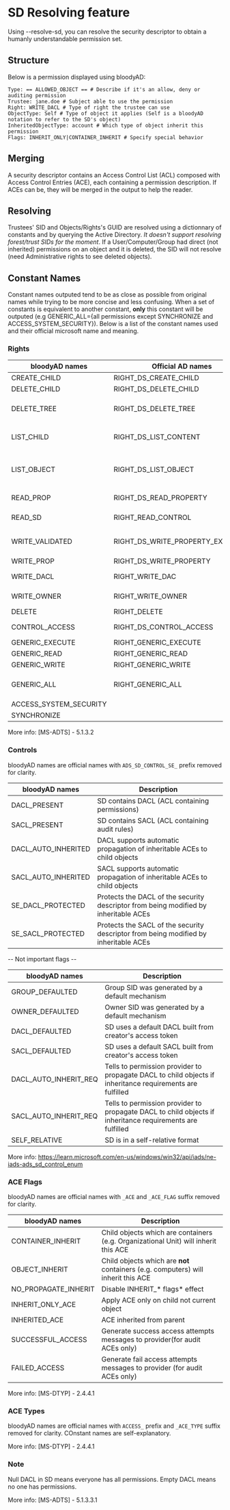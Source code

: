 # SD Resolving feature
Using --resolve-sd, you can resolve the security descriptor to obtain a humanly understandable permission set.

## Structure
Below is a permission displayed using bloodyAD:
```
Type: == ALLOWED_OBJECT == # Describe if it's an allow, deny or auditing permission
Trustee: jane.doe # Subject able to use the permission
Right: WRITE_DACL # Type of right the trustee can use
ObjectType: Self # Type of object it applies (Self is a bloodyAD notation to refer to the SD's object)
InheritedObjectType: account # Which type of object inherit this permission
Flags: INHERIT_ONLY|CONTAINER_INHERIT # Specify special behavior
```

## Merging
A security descriptor contains an Access Control List (ACL) composed with Access Control Entries (ACE), each containing a permission description. If ACEs can be, they will be merged in the output to help the reader.

## Resolving
Trustees' SID and Objects/Rights's GUID are resolved using a dictionnary of constants and by querying the Active Directory. *It doesn't support resolving forest/trust SIDs for the moment*. If a User/Computer/Group had direct (not inherited) permissions on an object and it is deleted, the SID will not resolve (need Administrative rights to see deleted objects).

## Constant Names
Constant names outputed tend to be as close as possible from original names while trying to be more concise and less confusing. When a set of constants is equivalent to another constant, **only** this constant will be outputed (e.g GENERIC_ALL={all permissions except SYNCHRONIZE and ACCESS_SYSTEM_SECURITY}). Below is a list of the constant names used and their official microsoft name and meaning.

### Rights

| bloodyAD names | Official AD names | Description |
| -------------- | ----------------- | ----------- |
| CREATE_CHILD | RIGHT_DS_CREATE_CHILD | Create child objects of the object |
| DELETE_CHILD | RIGHT_DS_DELETE_CHILD | Delete child objects of the object |
| DELETE_TREE | RIGHT_DS_DELETE_TREE | Delete object and its subtree using Delete-Tree operation (LDAP_SERVER_TREE_DELETE_OID) |
| LIST_CHILD | RIGHT_DS_LIST_CONTENT | If not set, user can't see child objects but can see grand child objects if set on a child object |
| LIST_OBJECT | RIGHT_DS_LIST_OBJECT | If both set on parent and object, makes object visible even if LIST_CHILD not set. Works only if dSHeuristics third bit sets to 1 |
| READ_PROP | RIGHT_DS_READ_PROPERTY | Read object properties (SD not included) |
| READ_SD | RIGHT_READ_CONTROL | Read Security Descriptor (SACL not included) |
| WRITE_VALIDATED | RIGHT_DS_WRITE_PROPERTY_EXTENDED | Write only validated attributes (see [MS-ADTS] - 5.1.3.2 for validated write list) |
| WRITE_PROP | RIGHT_DS_WRITE_PROPERTY | Write properties (SD not included) |
| WRITE_DACL | RIGHT_WRITE_DAC | Modify SD DACL a.k.a object permissions |
| WRITE_OWNER | RIGHT_WRITE_OWNER | Set self as owner (can't set others as owners) |
| DELETE | RIGHT_DELETE | Delete object |
| CONTROL_ACCESS | RIGHT_DS_CONTROL_ACCESS | Performing special right described in ACE object type |
| GENERIC_EXECUTE | RIGHT_GENERIC_EXECUTE | READ_SD|LIST_CHILD |
| GENERIC_READ | RIGHT_GENERIC_READ | READ_SD|READ_PROP|LIST_OBJECT|LIST_CHILD |
| GENERIC_WRITE | RIGHT_GENERIC_WRITE | READ_SD|WRITE_PROP|WRITE_VALIDATED |
| GENERIC_ALL | RIGHT_GENERIC_ALL | All permissions except ACCESS_SYSTEM_SECURITY and SYNCHRONIZE |
| ACCESS_SYSTEM_SECURITY | | |
| SYNCHRONIZE | | |

More info: [MS-ADTS] - 5.1.3.2
 
### Controls
bloodyAD names are official names with `ADS_SD_CONTROL_SE_` prefix removed for clarity.

| bloodyAD names | Description |
| -------------- | ----------- |
| DACL_PRESENT | SD contains DACL (ACL containing permissions) |
| SACL_PRESENT | SD contains SACL (ACL containing audit rules) |
| DACL_AUTO_INHERITED | DACL supports automatic propagation of inheritable ACEs to child objects |
| SACL_AUTO_INHERITED | SACL supports automatic propagation of inheritable ACEs to child objects |
| SE_DACL_PROTECTED | Protects the DACL of the security descriptor from being modified by inheritable ACEs |
| SE_SACL_PROTECTED | Protects the SACL of the security descriptor from being modified by inheritable ACEs |

-- Not important flags --

| bloodyAD names | Description |
| -------------- | ----------- |
| GROUP_DEFAULTED | Group SID was generated by a default mechanism |
| OWNER_DEFAULTED | Owner SID was generated by a default mechanism |
| DACL_DEFAULTED | SD uses a default DACL built from creator's access token |
| SACL_DEFAULTED | SD uses a default SACL built from creator's access token |
| DACL_AUTO_INHERIT_REQ | Tells to permission provider to propagate DACL to child objects if inheritance requirements are fulfilled |
| SACL_AUTO_INHERIT_REQ | Tells to permission provider to propagate DACL to child objects if inheritance requirements are fulfilled |
| SELF_RELATIVE | SD is in a self-relative format |

More info: https://learn.microsoft.com/en-us/windows/win32/api/iads/ne-iads-ads_sd_control_enum

### ACE Flags
bloodyAD names are official names with `_ACE` and `_ACE_FLAG` suffix removed for clarity.

| bloodyAD names | Description |
| -------------- | ----------- |
| CONTAINER_INHERIT | Child objects which are containers (e.g. Organizational Unit) will inherit this ACE |
| OBJECT_INHERIT | Child objects which are **not** containers (e.g. computers) will inherit this ACE |
| NO_PROPAGATE_INHERIT | Disable INHERIT_* flags* effect |
| INHERIT_ONLY_ACE | Apply ACE only on child not current object |
| INHERITED_ACE | ACE inherited from parent |
| SUCCESSFUL_ACCESS | Generate success access attempts messages to provider(for audit ACEs only) |
| FAILED_ACCESS | Generate fail access attempts messages to provider (for audit ACEs only)

More info: [MS-DTYP] - 2.4.4.1

### ACE Types
bloodyAD names are official names with `ACCESS_` prefix and `_ACE_TYPE` suffix removed for clarity.
COnstant names are self-explanatory.

More info: [MS-DTYP] - 2.4.4.1

### Note
Null DACL in SD means everyone has all permissions. Empty DACL means no one has permissions.

More info: [MS-ADTS] - 5.1.3.3.1
